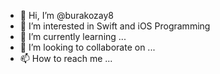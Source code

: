 - 👋 Hi, I’m @burakozay8
- 👀 I’m interested in Swift and iOS Programming
- 🌱 I’m currently learning ...
- 💞️ I’m looking to collaborate on ...
- 📫 How to reach me ...

<!---
burakozay8/burakozay8 is a ✨ special ✨ repository because its `README.md` (this file) appears on your GitHub profile.
You can click the Preview link to take a look at your changes.
--->
